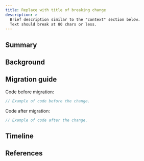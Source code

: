 ```yaml
---
title: Replace with title of breaking change
description: >
  Brief description similar to the "context" section below.
  Text should break at 80 chars or less.
---
```


<!--
PLEASE READ THESE GENERAL INSTRUCTIONS:

* All lines of text should be 80 chars OR LESS.
  The writers strongly prefer semantic line breaks.
* DON'T SUBMIT a PR weeks and weeks in advance.
  Ideally, submit a PR once you have confirmed
  info on the version number where the breaking
  change landed.
* One of the most important things to fill out
  in this template is the *Timeline* section.
  I won't approve/merge the PR until the "landed in"
  release info is provided. For example:
  `Landed in version: 1.21.0-5.0.pre`.
  Do NOT list the PR in this section.
* The text in this page should be backwards looking,
  so write about previous behavior in past tense,
  not future tense. People are reading this months
  from now when the change is likely in the stable
  release, not today. Don't say "in a month" or
  talk about your plan to do something next week.
  Assume you've done it, and that they're looking
  back to figure out how to migrate their code.
* Use sentence case for headings and titles.
  (`## Migration guide`, NOT `Migration Guide`)
* DON'T use the abbreviation `i.e.` or `e.g.`.
  Use "for example" or "such as", and similar.
* For links, use the macros where possible.
  But don't use "github.com" in your URLs.
  Use the {{site.github}}, macros.
* AVOID "will" when possible, in other words,
  stay in the present tense. For example:
  Bad: "When encountering an xxx value,
        the code will throw an exception."
  Good: "When encountering an xxx value,
          the code throws an exception."
  Good use of "will": "In release 2.0, the xxx API
        will be deprecated."
* Finally, delete the comment tags and text from the
    final PR.
-->

## Summary

<!--
A brief (one- to three-line) summary that gives
context as to what changed so that someone can
find it when browsing through an index of
breaking changes, ideally using keywords from
the symptoms you would see if you had not yet
migrated (for example, the text from probable
        error messages).
-->

## Background

<!--
High-level description of what API changed and why.
Should be clear enough to be understandable to someone
who has no context about this breaking change,
such as someone who doesn't know the underlying API.
This section should also answer the question
"what is the problem that led to considering making
a breaking change?"

Include a technical description of the actual change,
with code samples showing how the API changed.

Include examples of the error messages that are produced
in code that has not been migrated. This helps the search
engine find the migration guide when people search for those
error messages. THIS IS VERY IMPORTANT FOR DISCOVERY!
-->

## Migration guide

<!--
A description of how to make the change.
If a migration tool is available,
discuss it here. Even if there is a tool,
a description of how to make the change manually
must be provided. This section needs before and
after code examples that are relevant to the
developer.
-->

Code before migration:

```c
// Example of code before the change.
```

Code after migration:

```c
// Example of code after the change.
```

## Timeline

<!--
The version # where this change was
introduced. If there is a deprecation window,
the version # to which we guarantee to maintain
the old API. Use the following template:

Landed in version: xxx
In stable release: not yet
Reverted in version: xxx  (OPTIONAL, delete if not used)
-->

## References

<!--
  These links are commented out because they
  cause the GitHubActions (GHA) linkcheck to fail.
  Remove the comment tags once you fill this in with
  real links. Prefer our stable documentation
  if possible.

API documentation:

* [`ClassName`][]

Relevant issues:

* [Issue xxxx][]
* [Issue yyyy][]

Relevant PRs:

* [PR title #1][]
* [PR title #2][]
-->

<!--
  Add the links to the end of the file in alphabetical order.
  The following links are commented out because they make
  the GitHubActions (GHA) link checker believe they are broken links,
  but please remove the comment tags before you commit!

  If you are sharing new API that hasn't landed in
  the stable channel yet, use the master channel link.
  To link to docs on the master channel,
  include the following note and make sure that
  the URL includes the master link.
-->

<!-- Stable channel link: -->
<!--
[`ClassName`]: [link_to_relevant_page].html
-->

<!-- Master channel link: -->
<!--
[`ClassName`]: [link_to_relevant_page].html
-->

<!--
[Issue xxxx]: [link_to_actual_issue]
[Issue yyyy]: [link_to_actual_issue]
[PR title #1]: [link_to_actual_pr]
[PR title #2]: [link_to_actual_pr]
-->
